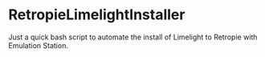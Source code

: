 # RetropieLimelightInstaller

Just a quick bash script to automate the install of Limelight to Retropie with Emulation Station.
